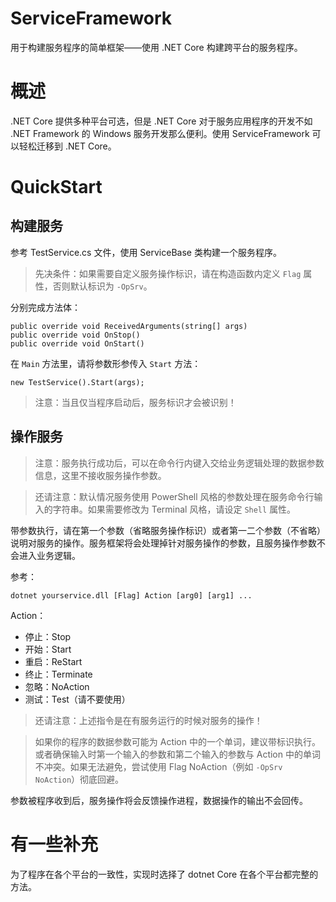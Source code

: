# ServiceFramework
用于构建服务程序的简单框架——使用 .NET Core 构建跨平台的服务程序。

# 概述
.NET Core 提供多种平台可选，但是 .NET Core 对于服务应用程序的开发不如 .NET Framework 的 Windows 服务开发那么便利。使用 ServiceFramework 可以轻松迁移到 .NET Core。

# QuickStart
## 构建服务
参考 TestService.cs 文件，使用 ServiceBase 类构建一个服务程序。

> 先决条件：如果需要自定义服务操作标识，请在构造函数内定义 `Flag` 属性，否则默认标识为 ```-OpSrv```。

分别完成方法体：

    public override void ReceivedArguments(string[] args)
    public override void OnStop()
    public override void OnStart()

在 ```Main``` 方法里，请将参数形参传入 ```Start``` 方法：

    new TestService().Start(args);

> 注意：当且仅当程序启动后，服务标识才会被识别！

## 操作服务

> 注意：服务执行成功后，可以在命令行内键入交给业务逻辑处理的数据参数信息，这里不接收服务操作参数。

> 还请注意：默认情况服务使用 PowerShell 风格的参数处理在服务命令行输入的字符串。如果需要修改为 Terminal 风格，请设定 ```Shell``` 属性。

带参数执行，请在第一个参数（省略服务操作标识）或者第一二个参数（不省略）说明对服务的操作。服务框架将会处理掉针对服务操作的参数，且服务操作参数不会进入业务逻辑。

参考：

    dotnet yourservice.dll [Flag] Action [arg0] [arg1] ...

Action：

 - 停止：Stop
 - 开始：Start
 - 重启：ReStart
 - 终止：Terminate
 - 忽略：NoAction
 - 测试：Test（请不要使用）

> 还请注意：上述指令是在有服务运行的时候对服务的操作！

> 如果你的程序的数据参数可能为 Action 中的一个单词，建议带标识执行。或者确保输入时第一个输入的参数和第二个输入的参数与 Action 中的单词不冲突。如果无法避免，尝试使用 Flag NoAction（例如 ```-OpSrv NoAction```）彻底回避。

参数被程序收到后，服务操作将会反馈操作进程，数据操作的输出不会回传。

# 有一些补充

为了程序在各个平台的一致性，实现时选择了 dotnet Core 在各个平台都完整的方法。
